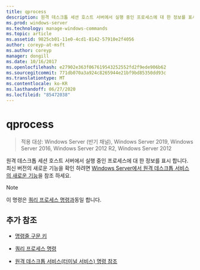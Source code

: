 ```yaml
---
title: qprocess
description: 원격 데스크톱 세션 호스트 서버에서 실행 중인 프로세스에 대 한 정보를 표시 하는 qprocess 명령에 대 한 참조 항목입니다.
ms.prod: windows-server
ms.technology: manage-windows-commands
ms.topic: article
ms.assetid: 9825cb01-11e0-4cd1-8142-57910e2f4056
author: coreyp-at-msft
ms.author: coreyp
manager: dongill
ms.date: 10/16/2017
ms.openlocfilehash: e27902e363f067619543252552fd2f9ede906b62
ms.sourcegitcommit: 771db070a3a924c8265944e21bf9bd85350dd93c
ms.translationtype: MT
ms.contentlocale: ko-KR
ms.lasthandoff: 06/27/2020
ms.locfileid: "85472038"
---
```

# <a name="qprocess"></a>qprocess

> 적용 대상: Windows Server (반기 채널), Windows Server 2019, Windows Server 2016, Windows Server 2012 R2, Windows Server 2012

원격 데스크톱 세션 호스트 서버에서 실행 중인 프로세스에 대 한 정보를 표시 합니다. 최신 버전의 새로운 기능을 확인 하려면 [Windows Server에서 원격 데스크톱 서비스의 새로운 기능](https://docs.microsoft.com/previous-versions/windows/it-pro/windows-server-2012-R2-and-2012/dn283323(v=ws.11))을 참조 하세요.

> [!NOTE]
> 이 명령은 [쿼리 프로세스 명령과](query-process.md)동일 합니다.

## <a name="additional-references"></a>추가 참조

- [명령줄 구문 키](command-line-syntax-key.md)

- [쿼리 프로세스 명령](query-process.md)

- [원격 데스크톱 서비스(터미널 서비스) 명령 참조](remote-desktop-services-terminal-services-command-reference.md)
